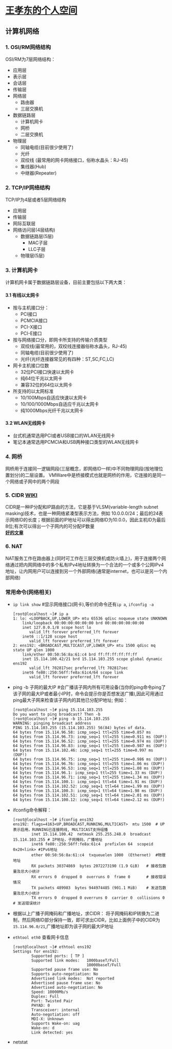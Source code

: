 # [王孝东的个人空间](https://scm-git.github.io/)
## 计算机网络
### 1. OSI/RM网络结构
OSI/RM为7层网络结构：
* 应用层
* 表示层
* 会话层
* 传输层
* 网络层
  * 路由器
  * 三层交换机
* 数据链路层
  * 计算机网卡
  * 网桥
  * 二层交换机
* 物理层
  * 同轴电缆(目前很少使用了)
  * 光纤
  * 双绞线 (最常用的网卡网络接口，俗称水晶头：RJ-45)
  * 集线器(Hub)
  * 中继器(Repeater)

### 2. TCP/IP网络结构
TCP/IP为4层或者5层网络结构
* 应用层
* 传输层
* 网际互联层
* 网络访问层(4层结构)
    * 数据链路层(5层)
      * MAC子层
      * LLC子层
    * 物理层(5层)

### 3. 计算机网卡
计算机网卡属于数据链路层设备，目前主要包括以下两大类：
#### 3.1 有线以太网卡
* 按与主机接口分：
  * PCI接口
  * PCMCIA接口
  * PCI-X接口
  * PCI-E接口
* 按与网络接口分，即网卡所支持的传输介质类型
  * 双绞线(最常用的，双绞线连接器俗称水晶头，RJ-45)
  * 同轴电缆(目前很少使用了)
  * 光纤(光纤连接器常见的有四种：ST,SC,FC,LC)
* 网卡主机接口位数
  * 32位PCI接口快速以太网卡
  * 纯64位千兆以太网卡
  * 兼容32位的64位以太网卡
* 所支持的以太网标准
  * 10/100Mbps自适应快速以太网卡
  * 10/100/1000Mbps自适应千兆以太网卡
  * 纯1000Mbps光纤千兆以太网卡

#### 3.2 WLAN无线网卡
* 台式机通常选用PCI或者USB接口的WLAN无线网卡
* 笔记本通常选用PCMCIA和USB两种接口类型的WLAN无线网卡

### 4. 网桥
网桥用于连接同一逻辑网段(三层概念，即网络ID一样)中不同物理网段(按地理位置划分)的二层设置。
VMWare中是桥接模式也就是网桥的作用，它连接的是同一个网络或子网中的两个网段

### 5. CIDR [WIKI](https://en.wikipedia.org/wiki/Classless_Inter-Domain_Routing)
CIDR是一种IP分配和IP路由的方法，它是基于VLSM(variable-length subnet masking)技术，也是一种网络紧凑型表示方法，例如
10.0.0.0/24；最后的24表示网络ID的长度；根据前面的IP地址可以得出网络ID为10.0.0，因此主机ID为最后8位;有次可以得出一个子网内的可分配IP数量  
**[好的文章](http://www.2cto.com/net/201303/192100.html)**

### 6. NAT 
NAT服务工作在路由器上(同时可工作在三层交换机或防火墙上)，用于连接两个网络通过把内网网络中的多个私有IPv4地址转换为一个合法的一个或多个公网IPv4地址，让内网用户可以连接到另一个外部网络(通常是internet，也可以是另一个内部网络)


### 常用命令(网络相关)
* `ip link show` #显示网络接口(网卡),等价的命令还有`ip a`, `ifconfig -a`

  ```
  [root@localhost ~]# ip a                                                         
  1: lo: <LOOPBACK,UP,LOWER_UP> mtu 65536 qdisc noqueue state UNKNOWN              
      link/loopback 00:00:00:00:00:00 brd 00:00:00:00:00:00                        
      inet 127.0.0.1/8 scope host lo                                               
         valid_lft forever preferred_lft forever                                   
      inet6 ::1/128 scope host                                                     
         valid_lft forever preferred_lft forever                                   
  2: ens192: <BROADCAST,MULTICAST,UP,LOWER_UP> mtu 1500 qdisc mq state UP qlen 1000
      link/ether 00:50:56:8a:61:c4 brd ff:ff:ff:ff:ff:ff                           
      inet 15.114.100.42/21 brd 15.114.103.255 scope global dynamic ens192         
         valid_lft 702817sec preferred_lft 702817sec                               
      inet6 fe80::250:56ff:fe8a:61c4/64 scope link                                 
         valid_lft forever preferred_lft forever                                   
  ```

* ping -b 子网的最大IP #会广播该子网内所有可用设备(当你的ping命令ping了该子网的最大IP或者最小IP时，命令会提示你是否想发送广播),因此可用通过ping最大子网来检查该子网内的其他已分配IP地址; 例如：

  ```
  [root@localhost ~]# ping 15.114.103.255                             
  Do you want to ping broadcast? Then -b                              
  [root@localhost ~]# ping -b 15.114.103.255                          
  WARNING: pinging broadcast address                                  
  PING 15.114.103.255 (15.114.103.255) 56(84) bytes of data.          
  64 bytes from 15.114.96.58: icmp_seq=1 ttl=255 time=0.857 ms        
  64 bytes from 15.114.96.73: icmp_seq=1 ttl=255 time=0.911 ms (DUP!) 
  64 bytes from 15.114.96.52: icmp_seq=1 ttl=255 time=0.974 ms (DUP!) 
  64 bytes from 15.114.96.83: icmp_seq=1 ttl=255 time=0.987 ms (DUP!) 
  64 bytes from 15.114.102.46: icmp_seq=1 ttl=255 time=0.997 ms (DUP!)
  64 bytes from 15.114.96.75: icmp_seq=1 ttl=255 time=0.986 ms (DUP!) 
  64 bytes from 15.114.96.76: icmp_seq=1 ttl=255 time=1.06 ms (DUP!)  
  64 bytes from 15.114.96.53: icmp_seq=1 ttl=255 time=1.08 ms (DUP!)  
  64 bytes from 15.114.96.1: icmp_seq=1 ttl=255 time=1.33 ms (DUP!)   
  64 bytes from 15.114.96.71: icmp_seq=1 ttl=255 time=1.34 ms (DUP!)  
  64 bytes from 15.114.100.1: icmp_seq=1 ttl=64 time=1.91 ms (DUP!)   
  64 bytes from 15.114.102.52: icmp_seq=1 ttl=64 time=1.99 ms (DUP!)  
  64 bytes from 15.114.100.3: icmp_seq=1 ttl=64 time=1.98 ms (DUP!)   
  64 bytes from 15.114.102.51: icmp_seq=1 ttl=64 time=2.01 ms (DUP!)  
  64 bytes from 15.114.100.12: icmp_seq=1 ttl=64 time=2.12 ms (DUP!)  
  ```
* ifconfig命令解释：
  
  ```
  [root@localhost ~]# ifconfig ens192
  ens192: flags=4163<UP,BROADCAST,RUNNING,MULTICAST>  mtu 1500  # UP表示启用，RUNNING已连接网线, MULTICAST支持组播
          inet 15.114.100.42  netmask 255.255.248.0  broadcast 15.114.103.255 # IP地址，子网掩码，广播地址
          inet6 fe80::250:56ff:fe8a:61c4  prefixlen 64  scopeid 0x20<link> #IPv6地址
          ether 00:50:56:8a:61:c4  txqueuelen 1000  (Ethernet)  #物理地址
          RX packets 30374869  bytes 2072273190 (1.9 GiB)   # 接收包数量及总大小统计
          RX errors 0  dropped 0  overruns 0  frame 0       # 接收错误情况
          TX packets 489983  bytes 944974485 (901.1 MiB)    # 发送包数量及总大小统计
          TX errors 0  dropped 0 overruns 0  carrier 0  collisions 0    # 发送错误统计        
  ```
* 根据以上广播子网掩码和广播地址，求CIDR： 将子网掩码和IP转换为二进制，然后网络ID部分保持一致，即可求出CIDR，比如上面例子中的CIDR为`15.114.96.0/21`,广播地址即为该子网的最大IP地址
* `ethtool eth0` 查看网卡信息

  ```
  [root@localhost ~]# ethtool ens192
  Settings for ens192:
          Supported ports: [ TP ]
          Supported link modes:   1000baseT/Full
                                  10000baseT/Full
          Supported pause frame use: No
          Supports auto-negotiation: No
          Advertised link modes:  Not reported
          Advertised pause frame use: No
          Advertised auto-negotiation: No
          Speed: 10000Mb/s
          Duplex: Full
          Port: Twisted Pair
          PHYAD: 0
          Transceiver: internal
          Auto-negotiation: off
          MDI-X: Unknown
          Supports Wake-on: uag
          Wake-on: d
          Link detected: yes
  ```
* netstat


  
  

